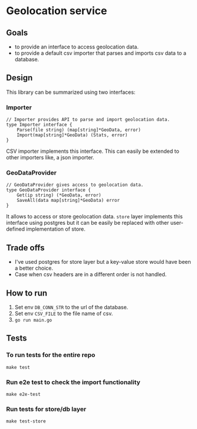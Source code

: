 # Geolocation service

## Goals
- to provide an interface to access geolocation data.
- to provide a default csv importer that parses and imports csv data to a database.

## Design
This library can be summarized using two interfaces:

### Importer
```
// Importer provides API to parse and import geolocation data.
type Importer interface {
	Parse(file string) (map[string]*GeoData, error)
	Import(map[string]*GeoData) (Stats, error)
}
```

CSV importer implements this interface. This can easily be extended to other importers like, a json importer.

### GeoDataProvider
```
// GeoDataProvider gives access to geolocation data.
type GeoDataProvider interface {
	Get(ip string) (*GeoData, error)
	SaveAll(data map[string]*GeoData) error
}
```

It allows to access or store geolocation data. `store` layer implements this interface using postgres but it can be easily be replaced with other user-defined implementation of store.

## Trade offs
- I've used postgres for store layer but a key-value store would have been a better choice.
- Case when csv headers are in a different order is not handled.

## How to run
1. Set env `DB_CONN_STR` to the url of the database.
2. Set env  `CSV_FILE` to the file name of csv.
3. `go run main.go`


## Tests

### To run tests for the entire repo

`make test`

### Run e2e test to check the import functionality
`make e2e-test`

### Run tests for store/db layer
`make test-store`